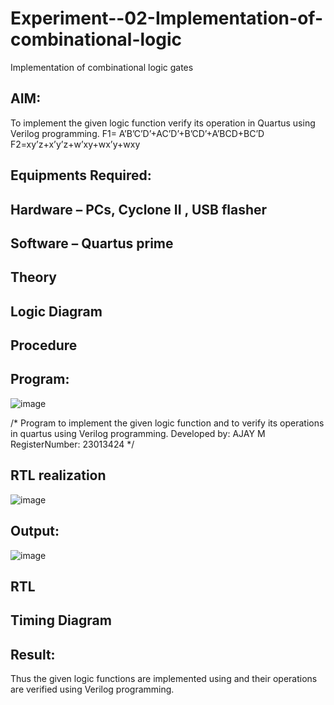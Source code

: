 # Experiment--02-Implementation-of-combinational-logic
Implementation of combinational logic gates
 
## AIM:
To implement the given logic function verify its operation in Quartus using Verilog programming.
 F1= A’B’C’D’+AC’D’+B’CD’+A’BCD+BC’D
F2=xy’z+x’y’z+w’xy+wx’y+wxy
 
 
 
## Equipments Required:
## Hardware – PCs, Cyclone II , USB flasher
## Software – Quartus prime


## Theory
 

## Logic Diagram
## Procedure
## Program:
![image](https://github.com/AjayM014/Experiment--02-Implementation-of-combinational-logic-/assets/150011759/8a93795c-db0e-43c2-ae7f-641c92ba20bd)

/*
Program to implement the given logic function and to verify its operations in quartus using Verilog programming.
Developed by: AJAY M
RegisterNumber:  23013424
*/
## RTL realization
![image](https://github.com/AjayM014/Experiment--02-Implementation-of-combinational-logic-/assets/150011759/b59f3401-0a84-416f-9a97-c6d02861b993)

## Output:
![image](https://github.com/AjayM014/Experiment--02-Implementation-of-combinational-logic-/assets/150011759/cfbdebd8-562e-444b-bc68-5dc4aa548a3f)

## RTL
## Timing Diagram
## Result:
Thus the given logic functions are implemented using  and their operations are verified using Verilog programming.
